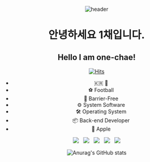 <div align="center">

![header](https://capsule-render.vercel.app/api?type=waving&color=C70107&height=300&section=header&text=Wonchae%20Yang&fontSize=60&stroke=FFFFFF&fontColor=0000&animation=blink&fontAlignY=40)

# 안녕하세요 1채입니다.
## Hello I am one-chae!

[![Hits](https://hits.seeyoufarm.com/api/count/incr/badge.svg?url=https%3A%2F%2Fgithub.com%2Fgjbae1212%2Fhit-counter&count_bg=%23000000&title_bg=%23C40000&icon=smugmug.svg&icon_color=%23FFFFFF&title=VISITORS&edge_flat=true)](https://hits.seeyoufarm.com)

- 🇰🇷 🐘
- ⚽ Football
- 🚀 Barrier-Free
- ⚙ System Software
- 🛠 Operating System
- 📦 Back-end Developer
- 🍎 Apple

<img src="https://img.shields.io/badge/linux-FCC624?style=for-the-badge&logo=linux&logoColor=white"> &nbsp; <img src="https://img.shields.io/badge/django-092E20?style=for-the-badge&logo=django&logoColor=white"> &nbsp; <img src="https://img.shields.io/badge/nodedotjs-339933?style=for-the-badge&logo=nodedotjs&logoColor=white"> &nbsp; <img src="https://img.shields.io/badge/javascript-F7DF1E?style=for-the-badge&logo=javascript&logoColor=white"> &nbsp; <img src="https://img.shields.io/badge/mysql-4479A1?style=for-the-badge&logo=mysql&logoColor=white">

![Anurag's GitHub stats](https://github-readme-stats.vercel.app/api?username=ywonchae1&show_icons=true&hide_border=true&icon_color=C8102E&title_color=C8102E)
</div>
